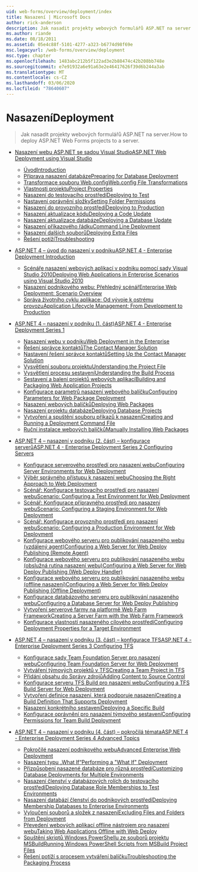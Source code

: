 ```yaml
---
uid: web-forms/overview/deployment/index
title: Nasazení | Microsoft Docs
author: rick-anderson
description: Jak nasadit projekty webových formulářů ASP.NET na server.
ms.author: riande
ms.date: 08/18/2011
ms.assetid: 05e4c88f-5101-4277-a323-b6774d98f69e
msc.legacyurl: /web-forms/overview/deployment
msc.type: chapter
ms.openlocfilehash: 1483abc212b5f122ad3e2b88474c42b208bb748e
ms.sourcegitcommit: e7e91932a6e91a63e2e46417626f39d6b244a3ab
ms.translationtype: MT
ms.contentlocale: cs-CZ
ms.lasthandoff: 03/06/2020
ms.locfileid: "78640607"
---
```

# <a name="deployment"></a><span data-ttu-id="9d1b7-103">Nasazení</span><span class="sxs-lookup"><span data-stu-id="9d1b7-103">Deployment</span></span>

> <span data-ttu-id="9d1b7-104">Jak nasadit projekty webových formulářů ASP.NET na server.</span><span class="sxs-lookup"><span data-stu-id="9d1b7-104">How to deploy ASP.NET Web Forms projects to a server.</span></span>

- [<span data-ttu-id="9d1b7-105">Nasazení webu ASP.NET se sadou Visual Studio</span><span class="sxs-lookup"><span data-stu-id="9d1b7-105">ASP.NET Web Deployment using Visual Studio</span></span>](visual-studio-web-deployment/index.md)

    - [<span data-ttu-id="9d1b7-106">Úvod</span><span class="sxs-lookup"><span data-stu-id="9d1b7-106">Introduction</span></span>](visual-studio-web-deployment/introduction.md)
    - [<span data-ttu-id="9d1b7-107">Příprava nasazení databáze</span><span class="sxs-lookup"><span data-stu-id="9d1b7-107">Preparing for Database Deployment</span></span>](visual-studio-web-deployment/preparing-databases.md)
    - [<span data-ttu-id="9d1b7-108">Transformace souboru Web.config</span><span class="sxs-lookup"><span data-stu-id="9d1b7-108">Web.config File Transformations</span></span>](visual-studio-web-deployment/web-config-transformations.md)
    - [<span data-ttu-id="9d1b7-109">Vlastnosti projektu</span><span class="sxs-lookup"><span data-stu-id="9d1b7-109">Project Properties</span></span>](visual-studio-web-deployment/project-properties.md)
    - [<span data-ttu-id="9d1b7-110">Nasazení do testovacího prostředí</span><span class="sxs-lookup"><span data-stu-id="9d1b7-110">Deploying to Test</span></span>](visual-studio-web-deployment/deploying-to-iis.md)
    - [<span data-ttu-id="9d1b7-111">Nastavení oprávnění složky</span><span class="sxs-lookup"><span data-stu-id="9d1b7-111">Setting Folder Permissions</span></span>](visual-studio-web-deployment/setting-folder-permissions.md)
    - [<span data-ttu-id="9d1b7-112">Nasazení do provozního prostředí</span><span class="sxs-lookup"><span data-stu-id="9d1b7-112">Deploying to Production</span></span>](visual-studio-web-deployment/deploying-to-production.md)
    - [<span data-ttu-id="9d1b7-113">Nasazení aktualizace kódu</span><span class="sxs-lookup"><span data-stu-id="9d1b7-113">Deploying a Code Update</span></span>](visual-studio-web-deployment/deploying-a-code-update.md)
    - [<span data-ttu-id="9d1b7-114">Nasazení aktualizace databáze</span><span class="sxs-lookup"><span data-stu-id="9d1b7-114">Deploying a Database Update</span></span>](visual-studio-web-deployment/deploying-a-database-update.md)
    - [<span data-ttu-id="9d1b7-115">Nasazení příkazového řádku</span><span class="sxs-lookup"><span data-stu-id="9d1b7-115">Command Line Deployment</span></span>](visual-studio-web-deployment/command-line-deployment.md)
    - [<span data-ttu-id="9d1b7-116">Nasazení dalších souborů</span><span class="sxs-lookup"><span data-stu-id="9d1b7-116">Deploying Extra Files</span></span>](visual-studio-web-deployment/deploying-extra-files.md)
    - [<span data-ttu-id="9d1b7-117">Řešení potíží</span><span class="sxs-lookup"><span data-stu-id="9d1b7-117">Troubleshooting</span></span>](visual-studio-web-deployment/troubleshooting.md)
- [<span data-ttu-id="9d1b7-118">ASP.NET 4 – úvod do nasazení v podniku</span><span class="sxs-lookup"><span data-stu-id="9d1b7-118">ASP.NET 4 - Enterprise Deployment Introduction</span></span>](deploying-web-applications-in-enterprise-scenarios/index.md)

    - [<span data-ttu-id="9d1b7-119">Scénáře nasazení webových aplikací v podniku pomocí sady Visual Studio 2010</span><span class="sxs-lookup"><span data-stu-id="9d1b7-119">Deploying Web Applications in Enterprise Scenarios using Visual Studio 2010</span></span>](deploying-web-applications-in-enterprise-scenarios/deploying-web-applications-in-enterprise-scenarios.md)
    - [<span data-ttu-id="9d1b7-120">Nasazení podnikového webu: Přehledný scénář</span><span class="sxs-lookup"><span data-stu-id="9d1b7-120">Enterprise Web Deployment: Scenario Overview</span></span>](deploying-web-applications-in-enterprise-scenarios/enterprise-web-deployment-scenario-overview.md)
    - [<span data-ttu-id="9d1b7-121">Správa životního cyklu aplikace: Od vývoje k ostrému provozu</span><span class="sxs-lookup"><span data-stu-id="9d1b7-121">Application Lifecycle Management: From Development to Production</span></span>](deploying-web-applications-in-enterprise-scenarios/application-lifecycle-management-from-development-to-production.md)
- [<span data-ttu-id="9d1b7-122">ASP.NET 4 – nasazení v podniku (1. část)</span><span class="sxs-lookup"><span data-stu-id="9d1b7-122">ASP.NET 4 - Enterprise Deployment Series 1</span></span>](web-deployment-in-the-enterprise/index.md)

    - [<span data-ttu-id="9d1b7-123">Nasazení webu v podniku</span><span class="sxs-lookup"><span data-stu-id="9d1b7-123">Web Deployment in the Enterprise</span></span>](web-deployment-in-the-enterprise/web-deployment-in-the-enterprise.md)
    - [<span data-ttu-id="9d1b7-124">Řešení správce kontaktů</span><span class="sxs-lookup"><span data-stu-id="9d1b7-124">The Contact Manager Solution</span></span>](web-deployment-in-the-enterprise/the-contact-manager-solution.md)
    - [<span data-ttu-id="9d1b7-125">Nastavení řešení správce kontaktů</span><span class="sxs-lookup"><span data-stu-id="9d1b7-125">Setting Up the Contact Manager Solution</span></span>](web-deployment-in-the-enterprise/setting-up-the-contact-manager-solution.md)
    - [<span data-ttu-id="9d1b7-126">Vysvětlení souboru projektu</span><span class="sxs-lookup"><span data-stu-id="9d1b7-126">Understanding the Project File</span></span>](web-deployment-in-the-enterprise/understanding-the-project-file.md)
    - [<span data-ttu-id="9d1b7-127">Vysvětlení procesu sestavení</span><span class="sxs-lookup"><span data-stu-id="9d1b7-127">Understanding the Build Process</span></span>](web-deployment-in-the-enterprise/understanding-the-build-process.md)
    - [<span data-ttu-id="9d1b7-128">Sestavení a balení projektů webových aplikací</span><span class="sxs-lookup"><span data-stu-id="9d1b7-128">Building and Packaging Web Application Projects</span></span>](web-deployment-in-the-enterprise/building-and-packaging-web-application-projects.md)
    - [<span data-ttu-id="9d1b7-129">Konfigurace parametrů nasazení webového balíčku</span><span class="sxs-lookup"><span data-stu-id="9d1b7-129">Configuring Parameters for Web Package Deployment</span></span>](web-deployment-in-the-enterprise/configuring-parameters-for-web-package-deployment.md)
    - [<span data-ttu-id="9d1b7-130">Nasazení webových balíčků</span><span class="sxs-lookup"><span data-stu-id="9d1b7-130">Deploying Web Packages</span></span>](web-deployment-in-the-enterprise/deploying-web-packages.md)
    - [<span data-ttu-id="9d1b7-131">Nasazení projektu databáze</span><span class="sxs-lookup"><span data-stu-id="9d1b7-131">Deploying Database Projects</span></span>](web-deployment-in-the-enterprise/deploying-database-projects.md)
    - [<span data-ttu-id="9d1b7-132">Vytvoření a spuštění souboru příkazů k nasazení</span><span class="sxs-lookup"><span data-stu-id="9d1b7-132">Creating and Running a Deployment Command File</span></span>](web-deployment-in-the-enterprise/creating-and-running-a-deployment-command-file.md)
    - [<span data-ttu-id="9d1b7-133">Ruční instalace webových balíčků</span><span class="sxs-lookup"><span data-stu-id="9d1b7-133">Manually Installing Web Packages</span></span>](web-deployment-in-the-enterprise/manually-installing-web-packages.md)
- [<span data-ttu-id="9d1b7-134">ASP.NET 4 – nasazení v podniku (2. část) – konfigurace serverů</span><span class="sxs-lookup"><span data-stu-id="9d1b7-134">ASP.NET 4 - Enterprise Deployment Series 2 Configuring Servers</span></span>](configuring-server-environments-for-web-deployment/index.md)

    - [<span data-ttu-id="9d1b7-135">Konfigurace serverového prostředí pro nasazení webu</span><span class="sxs-lookup"><span data-stu-id="9d1b7-135">Configuring Server Environments for Web Deployment</span></span>](configuring-server-environments-for-web-deployment/configuring-server-environments-for-web-deployment.md)
    - [<span data-ttu-id="9d1b7-136">Výběr správného přístupu k nasazení webu</span><span class="sxs-lookup"><span data-stu-id="9d1b7-136">Choosing the Right Approach to Web Deployment</span></span>](configuring-server-environments-for-web-deployment/choosing-the-right-approach-to-web-deployment.md)
    - [<span data-ttu-id="9d1b7-137">Scénář: Konfigurace testovacího prostředí pro nasazení webu</span><span class="sxs-lookup"><span data-stu-id="9d1b7-137">Scenario: Configuring a Test Environment for Web Deployment</span></span>](configuring-server-environments-for-web-deployment/scenario-configuring-a-test-environment-for-web-deployment.md)
    - [<span data-ttu-id="9d1b7-138">Scénář: Konfigurace přípravného prostředí pro nasazení webu</span><span class="sxs-lookup"><span data-stu-id="9d1b7-138">Scenario: Configuring a Staging Environment for Web Deployment</span></span>](configuring-server-environments-for-web-deployment/scenario-configuring-a-staging-environment-for-web-deployment.md)
    - [<span data-ttu-id="9d1b7-139">Scénář: Konfigurace provozního prostředí pro nasazení webu</span><span class="sxs-lookup"><span data-stu-id="9d1b7-139">Scenario: Configuring a Production Environment for Web Deployment</span></span>](configuring-server-environments-for-web-deployment/scenario-configuring-a-production-environment-for-web-deployment.md)
    - [<span data-ttu-id="9d1b7-140">Konfigurace webového serveru pro publikování nasazeného webu (vzdálený agent)</span><span class="sxs-lookup"><span data-stu-id="9d1b7-140">Configuring a Web Server for Web Deploy Publishing (Remote Agent)</span></span>](configuring-server-environments-for-web-deployment/configuring-a-web-server-for-web-deploy-publishing-remote-agent.md)
    - [<span data-ttu-id="9d1b7-141">Konfigurace webového serveru pro publikování nasazeného webu (obslužná rutina nasazení webu)</span><span class="sxs-lookup"><span data-stu-id="9d1b7-141">Configuring a Web Server for Web Deploy Publishing (Web Deploy Handler)</span></span>](configuring-server-environments-for-web-deployment/configuring-a-web-server-for-web-deploy-publishing-web-deploy-handler.md)
    - [<span data-ttu-id="9d1b7-142">Konfigurace webového serveru pro publikování nasazeného webu (offline nasazení)</span><span class="sxs-lookup"><span data-stu-id="9d1b7-142">Configuring a Web Server for Web Deploy Publishing (Offline Deployment)</span></span>](configuring-server-environments-for-web-deployment/configuring-a-web-server-for-web-deploy-publishing-offline-deployment.md)
    - [<span data-ttu-id="9d1b7-143">Konfigurace databázového serveru pro publikování nasazeného webu</span><span class="sxs-lookup"><span data-stu-id="9d1b7-143">Configuring a Database Server for Web Deploy Publishing</span></span>](configuring-server-environments-for-web-deployment/configuring-a-database-server-for-web-deploy-publishing.md)
    - [<span data-ttu-id="9d1b7-144">Vytvoření serverové farmy na platformě Web Farm Framework</span><span class="sxs-lookup"><span data-stu-id="9d1b7-144">Creating a Server Farm with the Web Farm Framework</span></span>](configuring-server-environments-for-web-deployment/creating-a-server-farm-with-the-web-farm-framework.md)
    - [<span data-ttu-id="9d1b7-145">Konfigurace vlastností nasazeného cílového prostředí</span><span class="sxs-lookup"><span data-stu-id="9d1b7-145">Configuring Deployment Properties for a Target Environment</span></span>](configuring-server-environments-for-web-deployment/configuring-deployment-properties-for-a-target-environment.md)
- [<span data-ttu-id="9d1b7-146">ASP.NET 4 – nasazení v podniku (3. část) – konfigurace TFS</span><span class="sxs-lookup"><span data-stu-id="9d1b7-146">ASP.NET 4 - Enterprise Deployment Series 3 Configuring TFS</span></span>](configuring-team-foundation-server-for-web-deployment/index.md)

    - [<span data-ttu-id="9d1b7-147">Konfigurace sady Team Foundation Server pro nasazení webu</span><span class="sxs-lookup"><span data-stu-id="9d1b7-147">Configuring Team Foundation Server for Web Deployment</span></span>](configuring-team-foundation-server-for-web-deployment/configuring-team-foundation-server-for-web-deployment.md)
    - [<span data-ttu-id="9d1b7-148">Vytváření týmových projektů v TFS</span><span class="sxs-lookup"><span data-stu-id="9d1b7-148">Creating a Team Project in TFS</span></span>](configuring-team-foundation-server-for-web-deployment/creating-a-team-project-in-tfs.md)
    - [<span data-ttu-id="9d1b7-149">Přidání obsahu do Správy zdrojů</span><span class="sxs-lookup"><span data-stu-id="9d1b7-149">Adding Content to Source Control</span></span>](configuring-team-foundation-server-for-web-deployment/adding-content-to-source-control.md)
    - [<span data-ttu-id="9d1b7-150">Konfigurace serveru TFS Build pro nasazení webu</span><span class="sxs-lookup"><span data-stu-id="9d1b7-150">Configuring a TFS Build Server for Web Deployment</span></span>](configuring-team-foundation-server-for-web-deployment/configuring-a-tfs-build-server-for-web-deployment.md)
    - [<span data-ttu-id="9d1b7-151">Vytvoření definice nasazení, která podporuje nasazení</span><span class="sxs-lookup"><span data-stu-id="9d1b7-151">Creating a Build Definition That Supports Deployment</span></span>](configuring-team-foundation-server-for-web-deployment/creating-a-build-definition-that-supports-deployment.md)
    - [<span data-ttu-id="9d1b7-152">Nasazení konkrétního sestavení</span><span class="sxs-lookup"><span data-stu-id="9d1b7-152">Deploying a Specific Build</span></span>](configuring-team-foundation-server-for-web-deployment/deploying-a-specific-build.md)
    - [<span data-ttu-id="9d1b7-153">Konfigurace oprávnění pro nasazení týmového sestavení</span><span class="sxs-lookup"><span data-stu-id="9d1b7-153">Configuring Permissions for Team Build Deployment</span></span>](configuring-team-foundation-server-for-web-deployment/configuring-permissions-for-team-build-deployment.md)
- [<span data-ttu-id="9d1b7-154">ASP.NET 4 – nasazení v podniku (4. část) – pokročilá témata</span><span class="sxs-lookup"><span data-stu-id="9d1b7-154">ASP.NET 4 - Enterprise Deployment Series 4 Advanced Topics</span></span>](advanced-enterprise-web-deployment/index.md)

    - [<span data-ttu-id="9d1b7-155">Pokročilé nasazení podnikového webu</span><span class="sxs-lookup"><span data-stu-id="9d1b7-155">Advanced Enterprise Web Deployment</span></span>](advanced-enterprise-web-deployment/advanced-enterprise-web-deployment.md)
    - [<span data-ttu-id="9d1b7-156">Nasazení typu „What If“</span><span class="sxs-lookup"><span data-stu-id="9d1b7-156">Performing a "What If" Deployment</span></span>](advanced-enterprise-web-deployment/performing-a-what-if-deployment.md)
    - [<span data-ttu-id="9d1b7-157">Přizpůsobení nasazené databáze pro různá prostředí</span><span class="sxs-lookup"><span data-stu-id="9d1b7-157">Customizing Database Deployments for Multiple Environments</span></span>](advanced-enterprise-web-deployment/customizing-database-deployments-for-multiple-environments.md)
    - [<span data-ttu-id="9d1b7-158">Nasazení členství v databázových rolích do testovacího prostředí</span><span class="sxs-lookup"><span data-stu-id="9d1b7-158">Deploying Database Role Memberships to Test Environments</span></span>](advanced-enterprise-web-deployment/deploying-database-role-memberships-to-test-environments.md)
    - [<span data-ttu-id="9d1b7-159">Nasazení databází členství do podnikových prostředí</span><span class="sxs-lookup"><span data-stu-id="9d1b7-159">Deploying Membership Databases to Enterprise Environments</span></span>](advanced-enterprise-web-deployment/deploying-membership-databases-to-enterprise-environments.md)
    - [<span data-ttu-id="9d1b7-160">Vyloučení souborů a složek z nasazení</span><span class="sxs-lookup"><span data-stu-id="9d1b7-160">Excluding Files and Folders from Deployment</span></span>](advanced-enterprise-web-deployment/excluding-files-and-folders-from-deployment.md)
    - [<span data-ttu-id="9d1b7-161">Převedení webových aplikací offline nástrojem pro nasazení webu</span><span class="sxs-lookup"><span data-stu-id="9d1b7-161">Taking Web Applications Offline with Web Deploy</span></span>](advanced-enterprise-web-deployment/taking-web-applications-offline-with-web-deploy.md)
    - [<span data-ttu-id="9d1b7-162">Spuštění skriptů Windows PowerShellu ze souborů projektu MSBuild</span><span class="sxs-lookup"><span data-stu-id="9d1b7-162">Running Windows PowerShell Scripts from MSBuild Project Files</span></span>](advanced-enterprise-web-deployment/running-windows-powershell-scripts-from-msbuild-project-files.md)
    - [<span data-ttu-id="9d1b7-163">Řešení potíží s procesem vytváření balíčku</span><span class="sxs-lookup"><span data-stu-id="9d1b7-163">Troubleshooting the Packaging Process</span></span>](advanced-enterprise-web-deployment/troubleshooting-the-packaging-process.md)
